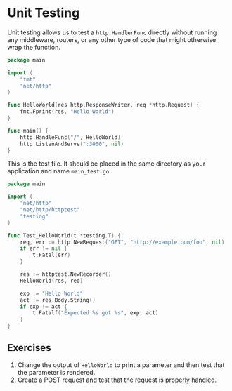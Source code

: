 # Unit Testing

Unit testing allows us to test a `http.HandlerFunc` directly without
running any middleware, routers, or any other type of code that might
otherwise wrap the function.

```go
package main

import (
	"fmt"
	"net/http"
)

func HelloWorld(res http.ResponseWriter, req *http.Request) {
	fmt.Fprint(res, "Hello World")
}

func main() {
	http.HandleFunc("/", HelloWorld)
	http.ListenAndServe(":3000", nil)
}
```

This is the test file. It should be placed in the same directory as
your application and name `main_test.go`.

```go
package main

import (
	"net/http"
	"net/http/httptest"
	"testing"
)

func Test_HelloWorld(t *testing.T) {
	req, err := http.NewRequest("GET", "http://example.com/foo", nil)
	if err != nil {
		t.Fatal(err)
	}

	res := httptest.NewRecorder()
	HelloWorld(res, req)

	exp := "Hello World"
	act := res.Body.String()
	if exp != act {
		t.Fatalf("Expected %s got %s", exp, act)
	}
}
```

## Exercises
1. Change the output of `HelloWorld` to print a parameter and then test that the parameter is rendered.
2. Create a POST request and test that the request is properly handled.

